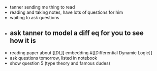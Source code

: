 - tanner sending me thing to read
- reading and taking notes, have lots of questions for him
- waiting to ask questions
- ## ask tanner to model a diff eq for you to see how it is
- reading paper about [[DL]] embedding #[[Differential Dynamic Logic]]
- ask questions tomorrow, listed in notebook
- show question 5 (type theory and famous dudes)
